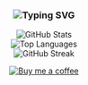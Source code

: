 <!-- 👩🏻‍💻 个人介绍 + 打字机特效 -->
<h3 align="center">
  <img src="https://readme-typing-svg.demolab.com?font=Fira+Code&duration=2500&pause=1000&color=5AAEFF&center=true&vCenter=true&multiline=true&width=435&lines=Hi+there%2C+I'm+chasescape+%F0%9F%91%8B;Software+Engineering+Student+%F0%9F%8C%B1;Cat+Lover+%7C+Code+Builder+%F0%9F%90%BE;Always+learning+new+things+%F0%9F%A7%91%E2%80%8D%F0%9F%92%BB" alt="Typing SVG" />
</h3>



<!-- 📊 GitHub Stats -->
<p align="center">
  <img src="https://github-readme-stats.vercel.app/api?username=chasescape&show_icons=true&theme=blueberry&hide_border=true" alt="GitHub Stats"/>
  <br/>
  <img src="https://github-readme-stats.vercel.app/api/top-langs/?username=chasescape&layout=compact&theme=blueberry&hide_border=true" alt="Top Languages"/>
  <br/>
  <img src="https://github-readme-streak-stats.herokuapp.com?user=chasescape&theme=blue-green&hide_border=true" alt="GitHub Streak"/>
</p>

<!-- ☕ Buy Me a Coffee 美化按钮 -->
<p align="center">
  <a href="https://github.com/chasescape">
    <img src="https://img.shields.io/badge/Buy%20me%20a%20coffee-%E2%98%95-blue?style=for-the-badge&logo=buy-me-a-coffee&logoColor=white" alt="Buy me a coffee">
  </a>
</p>
